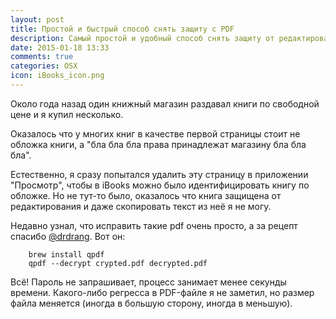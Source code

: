 ```yaml
---
layout: post
title: Простой и быстрый способ снять защиту с PDF
description: Самый простой и удобный способ снять защиту от редактирования с PDF-файла
date: 2015-01-18 13:33
comments: true
categories: OSX
icon: iBooks_icon.png
---
```


Около года назад один книжный магазин раздавал книги по свободной цене и
я купил несколько.

Оказалось что у многих книг в качестве первой страницы стоит не обложка
книги, а "бла бла бла права принадлежат магазину бла бла бла".

Естественно, я сразу попытался удалить эту страницу в приложении
"Просмотр", чтобы в iBooks можно было идентифицировать книгу по обложке.
Но не тут-то было, оказалось что книга защищена от редактирования и даже
скопировать текст из неё я не могу.

Недавно узнал, что исправить такие pdf очень просто, а за рецепт спасибо [@drdrang](http://www.leancrew.com/all-this/2015/01/another-way-to-dedrm-a-pdf/). Вот он:

		brew install qpdf
		qpdf --decrypt crypted.pdf decrypted.pdf

Всё! Пароль не запрашивает, процесс занимает менее секунды времени. Какого-либо регресса в PDF-файле я не заметил, но размер файла меняется (иногда в большую сторону, иногда в
меньшую).
